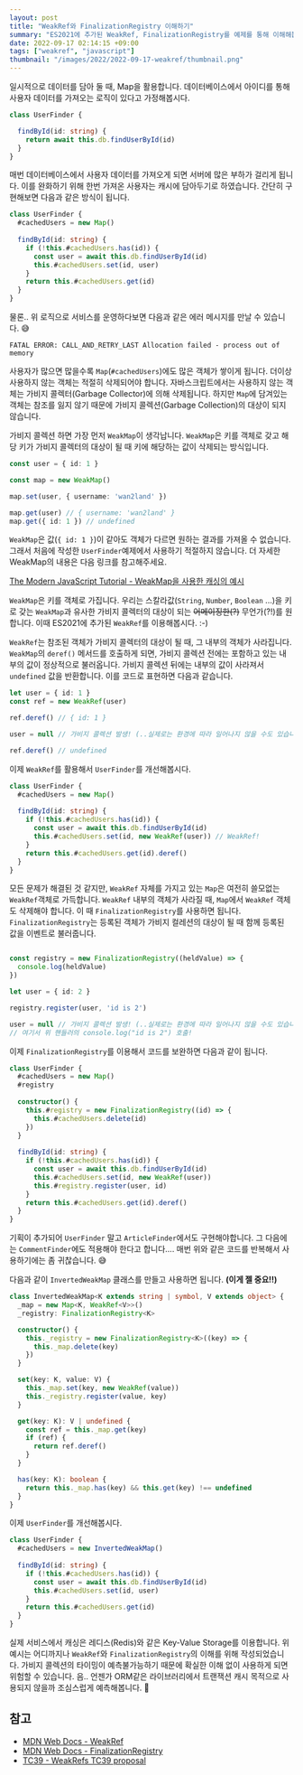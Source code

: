 ```yaml
---
layout: post
title: "WeakRef와 FinalizationRegistry 이해하기"
summary: "ES2021에 추가된 WeakRef, FinalizationRegistry를 예제를 통해 이해해봅시다."
date: 2022-09-17 02:14:15 +09:00
tags: ["weakref", "javascript"]
thumbnail: "/images/2022/2022-09-17-weakref/thumbnail.png"
---
```


일시적으로 데이터를 담아 둘 때, Map을 활용합니다. 데이터베이스에서 아이디를 통해 사용자 데이터를 가져오는 로직이 있다고 가정해봅시다.

```typescript
class UserFinder {

  findById(id: string) {
    return await this.db.findUserById(id)
  }
}
```

매번 데이터베이스에서 사용자 데이터를 가져오게 되면 서버에 많은 부하가 걸리게 됩니다. 이를 완화하기 위해 한번 가져온 사용자는 캐시에 담아두기로 하였습니다. 간단히 구현해보면 다음과 같은 방식이 됩니다.

```typescript
class UserFinder {
  #cachedUsers = new Map()
  
  findById(id: string) {
    if (!this.#cachedUsers.has(id)) {
      const user = await this.db.findUserById(id)
      this.#cachedUsers.set(id, user)
    }
    return this.#cachedUsers.get(id)
  }
}
```

물론.. 위 로직으로 서비스를 운영하다보면 다음과 같은 에러 메시지를 만날 수 있습니다. 😅

```
FATAL ERROR: CALL_AND_RETRY_LAST Allocation failed - process out of memory
```

사용자가 많으면 많을수록 `Map`(`#cachedUsers`)에도 많은 객체가 쌓이게 됩니다. 더이상 사용하지 않는 객체는 적절히 삭제되어야 합니다. 자바스크립트에서는 사용하지 않는 객체는 가비지 콜렉터(Garbage Collector)에 의해 삭제됩니다. 하지만 `Map`에 담겨있는 객체는 참조를 잃지 않기 때문에 가비지 콜렉션(Garbage Collection)의 대상이 되지 않습니다.

가비지 콜렉션 하면 가장 먼저 `WeakMap`이 생각납니다. `WeakMap`은 키를 객체로 갖고 해당 키가 가비지 콜렉터의 대상이 될 때 키에 해당하는 값이 삭제되는 방식입니다.

```typescript
const user = { id: 1 }

const map = new WeakMap()

map.set(user, { username: 'wan2land' })

map.get(user) // { username: 'wan2land' }
map.get({ id: 1 }) // undefined
```

`WeakMap`은 값(`{ id: 1 }`)이 같아도 객체가 다르면 원하는 결과를 가져올 수 없습니다. 그래서 처음에 작성한 `UserFinder`예제에서 사용하기 적절하지 않습니다. 더 자세한 WeakMap의 내용은 다음 링크를 참고해주세요.

[The Modern JavaScript Tutorial - WeakMap을 사용한 캐싱의 예시](https://ko.javascript.info/weakmap-weakset#ref-2329)

`WeakMap`은 키를 객체로 가집니다. 우리는 스칼라값(`String`, `Number`, `Boolean` ...)을 키로 갖는 `WeakMap`과 유사한 가비지 콜렉터의 대상이 되는 ~~어메이징한(?)~~ 무언가(?!)를 원합니다. 이때 ES2021에 추가된 `WeakRef`를 이용해봅시다. :-)

`WeakRef`는 참조된 객체가 가비지 콜렉터의 대상이 될 때, 그 내부의 객체가 사라집니다. `WeakMap`의 `deref()` 메서드를 호출하게 되면, 가비지 콜렉션 전에는 포함하고 있는 내부의 값이 정상적으로 불러옵니다. 가비지 콜렉션 뒤에는 내부의 값이 사라져서 `undefined` 값을 반환합니다. 이를 코드로 표현하면 다음과 같습니다.

```typescript
let user = { id: 1 }
const ref = new WeakRef(user)

ref.deref() // { id: 1 }

user = null // 가비지 콜렉션 발생! (..실제로는 환경에 따라 일어나지 않을 수도 있습니다..)

ref.deref() // undefined
```

이제 `WeakRef`를 활용해서 `UserFinder`를 개선해봅시다.

```typescript
class UserFinder {
  #cachedUsers = new Map()
  
  findById(id: string) {
    if (!this.#cachedUsers.has(id)) {
      const user = await this.db.findUserById(id)
      this.#cachedUsers.set(id, new WeakRef(user)) // WeakRef!
    }
    return this.#cachedUsers.get(id).deref()
  }
}
```

 모든 문제가 해결된 것 같지만, `WeakRef` 자체를 가지고 있는 `Map`은 여전히 쓸모없는 `WeakRef`객체로 가득합니다. `WeakRef` 내부의 객체가 사라질 때, `Map`에서 `WeakRef` 객체도 삭제해야 합니다. 이 때 `FinalizationRegistry`를 사용하면 됩니다. `FinalizationRegistry`는 등록된 객체가 가비지 컬레션의 대상이 될 때 함께 등록된 값을 이벤트로 불러줍니다.

```typescript

const registry = new FinalizationRegistry((heldValue) => {
  console.log(heldValue)
})

let user = { id: 2 }

registry.register(user, 'id is 2')

user = null // 가비지 콜렉션 발생! (..실제로는 환경에 따라 일어나지 않을 수도 있습니다..)
// 여기서 위 핸들러의 console.log("id is 2") 호출!
```

이제 `FinalizationRegistry`를 이용해서 코드를 보완하면 다음과 같이 됩니다.

```typescript
class UserFinder {
  #cachedUsers = new Map()
  #registry
  
  constructor() {
    this.#registry = new FinalizationRegistry((id) => {
      this.#cachedUsers.delete(id)
    })
  }
  
  findById(id: string) {
    if (!this.#cachedUsers.has(id)) {
      const user = await this.db.findUserById(id)
      this.#cachedUsers.set(id, new WeakRef(user))
      this.#registry.register(user, id)
    }
    return this.#cachedUsers.get(id).deref()
  }
}
```

기획이 추가되어 `UserFinder` 말고 `ArticleFinder`에서도 구현해야합니다. 그 다음에는 `CommentFinder`에도 적용해야 한다고 합니다.... 매번 위와 같은 코드를 반복해서 사용하기에는 좀 귀찮습니다. 😅

다음과 같이 `InvertedWeakMap` 클래스를 만들고 사용하면 됩니다. **(이게 젤 중요!!)**

```typescript
class InvertedWeakMap<K extends string | symbol, V extends object> {
  _map = new Map<K, WeakRef<V>>()
  _registry: FinalizationRegistry<K>

  constructor() {
    this._registry = new FinalizationRegistry<K>((key) => {
      this._map.delete(key)
    })
  }

  set(key: K, value: V) {
    this._map.set(key, new WeakRef(value))
    this._registry.register(value, key)
  }

  get(key: K): V | undefined {
    const ref = this._map.get(key)
    if (ref) {
      return ref.deref()
    }
  }

  has(key: K): boolean {
    return this._map.has(key) && this.get(key) !== undefined
  }
}
```

이제 `UserFinder`를 개선해봅시다.

```typescript
class UserFinder {
  #cachedUsers = new InvertedWeakMap()
  
  findById(id: string) {
    if (!this.#cachedUsers.has(id)) {
      const user = await this.db.findUserById(id)
      this.#cachedUsers.set(id, user)
    }
    return this.#cachedUsers.get(id)
  }
}
```

실제 서비스에서 캐싱은 레디스(Redis)와 같은 Key-Value Storage를 이용합니다. 위 예시는 어디까지나 `WeakRef`와 `FinalizationRegistry`의 이해를 위해 작성되었습니다. 가비지 콜렉션의 타이밍이 예측불가능하기 때문에 확실한 이해 없이 사용하게 되면 위험할 수 있습니다. 음.. 언젠가 ORM같은 라이브러리에서 트랜잭션 캐시 목적으로 사용되지 않을까 조심스럽게 예측해봅니다. 🙂

## 참고

- [MDN Web Docs - WeakRef](https://developer.mozilla.org/en-US/docs/Web/JavaScript/Reference/Global_Objects/WeakRef)
- [MDN Web Docs - FinalizationRegistry](https://developer.mozilla.org/en-US/docs/Web/JavaScript/Reference/Global_Objects/FinalizationRegistry)
- [TC39 - WeakRefs TC39 proposal](https://github.com/tc39/proposal-weakrefs)
